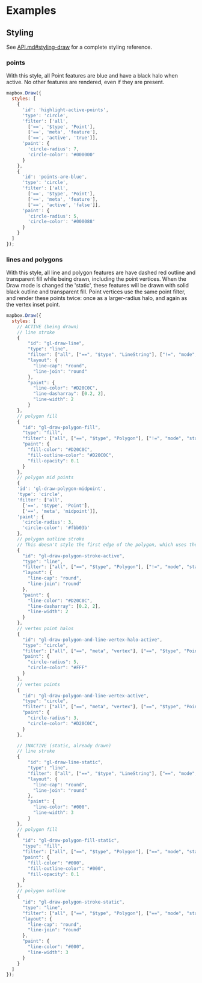 # Examples

## Styling

See [API.md#styling-draw](https://github.com/mapbox/mapbox-gl-draw/blob/main/docs/API.md#styling-draw) for a complete styling reference.

### points

With this style, all Point features are blue and have a black halo when active.
No other features are rendered, even if they are present.

```js
mapbox.Draw({
  styles: [
    {
      'id': 'highlight-active-points',
      'type': 'circle',
      'filter': ['all',
        ['==', '$type', 'Point'],
        ['==', 'meta', 'feature'],
        ['==', 'active', 'true']],
      'paint': {
        'circle-radius': 7,
        'circle-color': '#000000'
      }
    },
    {
      'id': 'points-are-blue',
      'type': 'circle',
      'filter': ['all',
        ['==', '$type', 'Point'],
        ['==', 'meta', 'feature'],
        ['==', 'active', 'false']],
      'paint': {
        'circle-radius': 5,
        'circle-color': '#000088'
      }
    }
  ]
});
```

### lines and polygons

With this style, all line and polygon features are have dashed red outline and transparent fill while being drawn, including the point vertices. When the Draw mode is changed the 'static', these features will be drawn with solid black outline and transparent fill. Point vertices use the same point filter, and render these points twice: once as a larger-radius halo, and again as the vertex inset point.

```js
mapbox.Draw({
  styles: [
    // ACTIVE (being drawn)
    // line stroke
    {
        "id": "gl-draw-line",
        "type": "line",
        "filter": ["all", ["==", "$type", "LineString"], ["!=", "mode", "static"]],
        "layout": {
          "line-cap": "round",
          "line-join": "round"
        },
        "paint": {
          "line-color": "#D20C0C",
          "line-dasharray": [0.2, 2],
          "line-width": 2
        }
    },
    // polygon fill
    {
      "id": "gl-draw-polygon-fill",
      "type": "fill",
      "filter": ["all", ["==", "$type", "Polygon"], ["!=", "mode", "static"]],
      "paint": {
        "fill-color": "#D20C0C",
        "fill-outline-color": "#D20C0C",
        "fill-opacity": 0.1
      }
    },
    // polygon mid points
    {
    'id': 'gl-draw-polygon-midpoint',
    'type': 'circle',
    'filter': ['all',
      ['==', '$type', 'Point'],
      ['==', 'meta', 'midpoint']],
    'paint': {
      'circle-radius': 3,
      'circle-color': '#fbb03b'
    },
    // polygon outline stroke
    // This doesn't style the first edge of the polygon, which uses the line stroke styling instead
    {
      "id": "gl-draw-polygon-stroke-active",
      "type": "line",
      "filter": ["all", ["==", "$type", "Polygon"], ["!=", "mode", "static"]],
      "layout": {
        "line-cap": "round",
        "line-join": "round"
      },
      "paint": {
        "line-color": "#D20C0C",
        "line-dasharray": [0.2, 2],
        "line-width": 2
      }
    },
    // vertex point halos
    {
      "id": "gl-draw-polygon-and-line-vertex-halo-active",
      "type": "circle",
      "filter": ["all", ["==", "meta", "vertex"], ["==", "$type", "Point"], ["!=", "mode", "static"]],
      "paint": {
        "circle-radius": 5,
        "circle-color": "#FFF"
      }
    },
    // vertex points
    {
      "id": "gl-draw-polygon-and-line-vertex-active",
      "type": "circle",
      "filter": ["all", ["==", "meta", "vertex"], ["==", "$type", "Point"], ["!=", "mode", "static"]],
      "paint": {
        "circle-radius": 3,
        "circle-color": "#D20C0C",
      }
    },

    // INACTIVE (static, already drawn)
    // line stroke
    {
        "id": "gl-draw-line-static",
        "type": "line",
        "filter": ["all", ["==", "$type", "LineString"], ["==", "mode", "static"]],
        "layout": {
          "line-cap": "round",
          "line-join": "round"
        },
        "paint": {
          "line-color": "#000",
          "line-width": 3
        }
    },
    // polygon fill
    {
      "id": "gl-draw-polygon-fill-static",
      "type": "fill",
      "filter": ["all", ["==", "$type", "Polygon"], ["==", "mode", "static"]],
      "paint": {
        "fill-color": "#000",
        "fill-outline-color": "#000",
        "fill-opacity": 0.1
      }
    },
    // polygon outline
    {
      "id": "gl-draw-polygon-stroke-static",
      "type": "line",
      "filter": ["all", ["==", "$type", "Polygon"], ["==", "mode", "static"]],
      "layout": {
        "line-cap": "round",
        "line-join": "round"
      },
      "paint": {
        "line-color": "#000",
        "line-width": 3
      }
    }
  ]
});
```
